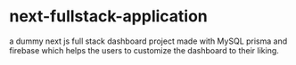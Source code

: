 # next-fullstack-application
a dummy next js full stack dashboard  project made with MySQL prisma and firebase  which helps the users to customize the dashboard to their liking.
